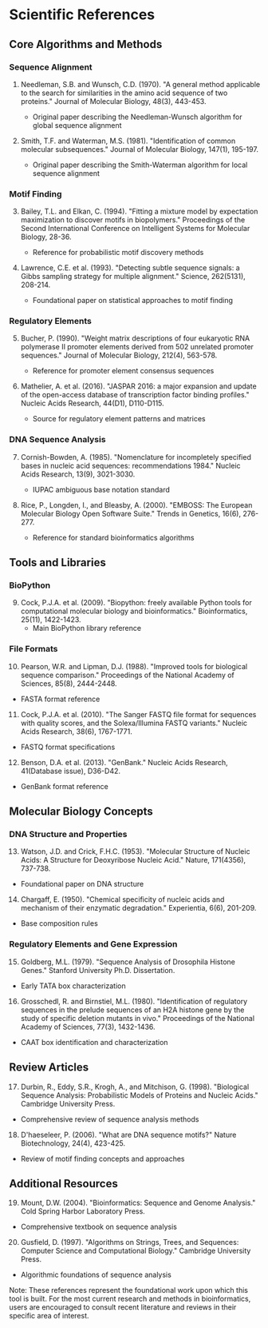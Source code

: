 # Scientific References

## Core Algorithms and Methods

### Sequence Alignment
1. Needleman, S.B. and Wunsch, C.D. (1970). "A general method applicable to the search for similarities in the amino acid sequence of two proteins." Journal of Molecular Biology, 48(3), 443-453.
   - Original paper describing the Needleman-Wunsch algorithm for global sequence alignment

2. Smith, T.F. and Waterman, M.S. (1981). "Identification of common molecular subsequences." Journal of Molecular Biology, 147(1), 195-197.
   - Original paper describing the Smith-Waterman algorithm for local sequence alignment

### Motif Finding
3. Bailey, T.L. and Elkan, C. (1994). "Fitting a mixture model by expectation maximization to discover motifs in biopolymers." Proceedings of the Second International Conference on Intelligent Systems for Molecular Biology, 28-36.
   - Reference for probabilistic motif discovery methods

4. Lawrence, C.E. et al. (1993). "Detecting subtle sequence signals: a Gibbs sampling strategy for multiple alignment." Science, 262(5131), 208-214.
   - Foundational paper on statistical approaches to motif finding

### Regulatory Elements
5. Bucher, P. (1990). "Weight matrix descriptions of four eukaryotic RNA polymerase II promoter elements derived from 502 unrelated promoter sequences." Journal of Molecular Biology, 212(4), 563-578.
   - Reference for promoter element consensus sequences

6. Mathelier, A. et al. (2016). "JASPAR 2016: a major expansion and update of the open-access database of transcription factor binding profiles." Nucleic Acids Research, 44(D1), D110-D115.
   - Source for regulatory element patterns and matrices

### DNA Sequence Analysis
7. Cornish-Bowden, A. (1985). "Nomenclature for incompletely specified bases in nucleic acid sequences: recommendations 1984." Nucleic Acids Research, 13(9), 3021-3030.
   - IUPAC ambiguous base notation standard

8. Rice, P., Longden, I., and Bleasby, A. (2000). "EMBOSS: The European Molecular Biology Open Software Suite." Trends in Genetics, 16(6), 276-277.
   - Reference for standard bioinformatics algorithms

## Tools and Libraries

### BioPython
9. Cock, P.J.A. et al. (2009). "Biopython: freely available Python tools for computational molecular biology and bioinformatics." Bioinformatics, 25(11), 1422-1423.
   - Main BioPython library reference

### File Formats
10. Pearson, W.R. and Lipman, D.J. (1988). "Improved tools for biological sequence comparison." Proceedings of the National Academy of Sciences, 85(8), 2444-2448.
   - FASTA format reference

11. Cock, P.J.A. et al. (2010). "The Sanger FASTQ file format for sequences with quality scores, and the Solexa/Illumina FASTQ variants." Nucleic Acids Research, 38(6), 1767-1771.
   - FASTQ format specifications

12. Benson, D.A. et al. (2013). "GenBank." Nucleic Acids Research, 41(Database issue), D36-D42.
   - GenBank format reference

## Molecular Biology Concepts

### DNA Structure and Properties
13. Watson, J.D. and Crick, F.H.C. (1953). "Molecular Structure of Nucleic Acids: A Structure for Deoxyribose Nucleic Acid." Nature, 171(4356), 737-738.
   - Foundational paper on DNA structure

14. Chargaff, E. (1950). "Chemical specificity of nucleic acids and mechanism of their enzymatic degradation." Experientia, 6(6), 201-209.
   - Base composition rules

### Regulatory Elements and Gene Expression
15. Goldberg, M.L. (1979). "Sequence Analysis of Drosophila Histone Genes." Stanford University Ph.D. Dissertation.
   - Early TATA box characterization

16. Grosschedl, R. and Birnstiel, M.L. (1980). "Identification of regulatory sequences in the prelude sequences of an H2A histone gene by the study of specific deletion mutants in vivo." Proceedings of the National Academy of Sciences, 77(3), 1432-1436.
   - CAAT box identification and characterization

## Review Articles
17. Durbin, R., Eddy, S.R., Krogh, A., and Mitchison, G. (1998). "Biological Sequence Analysis: Probabilistic Models of Proteins and Nucleic Acids." Cambridge University Press.
   - Comprehensive review of sequence analysis methods

18. D'haeseleer, P. (2006). "What are DNA sequence motifs?" Nature Biotechnology, 24(4), 423-425.
   - Review of motif finding concepts and approaches

## Additional Resources
19. Mount, D.W. (2004). "Bioinformatics: Sequence and Genome Analysis." Cold Spring Harbor Laboratory Press.
   - Comprehensive textbook on sequence analysis

20. Gusfield, D. (1997). "Algorithms on Strings, Trees, and Sequences: Computer Science and Computational Biology." Cambridge University Press.
   - Algorithmic foundations of sequence analysis

Note: These references represent the foundational work upon which this tool is built. For the most current research and methods in bioinformatics, users are encouraged to consult recent literature and reviews in their specific area of interest.